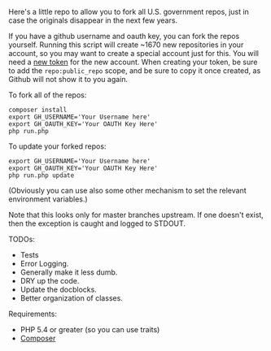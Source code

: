 Here's a little repo to allow you to fork all U.S. government repos, just in
case the originals disappear in the next few years.

If you have a github username and oauth key, you can fork the repos yourself.
Running this script will create ~1670 new repositories in your account, so you
may want to create a special account just for this. You will need a
[new token](https://help.github.com/articles/creating-an-access-token-for-command-line-use/)
for the new account. When creating your token, be sure to add the
`repo:public_repo` scope, and be sure to copy it once created, as Github will
not show it to you again.

To fork all of the repos:

```
composer install
export GH_USERNAME='Your Username here'
export GH_OAUTH_KEY='Your OAUTH Key Here'
php run.php
```

To update your forked repos:
```
export GH_USERNAME='Your Username here'
export GH_OAUTH_KEY='Your OAUTH Key Here'
php run.php update
```

(Obviously you can use also some other mechanism to set the relevant environment
variables.)

Note that this looks only for master branches upstream. If one doesn't exist,
then the exception is caught and logged to STDOUT.

TODOs:
* Tests
* Error Logging.
* Generally make it less dumb.
* DRY up the code.
* Update the docblocks.
* Better organization of classes.

Requirements:
* PHP 5.4 or greater (so you can use traits)
* [Composer](https://getcomposer.org/)
